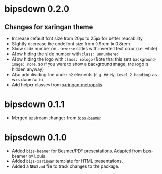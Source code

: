 # bipsdown 0.2.0

## Changes for xaringan theme

- Increase default font size from 20px to 25px for better readability
- Slightly decrease the code font size from 0.9rem to 0.8rem
- Show slide number on `.inverse` slides with inverted text color (i.e. white)
- Allow hiding the slide number with `class: unnumbered`
- Allow hiding the logo with `class: nologo` (Note that this sets `background-image: none`, so if you want to show a background image, the logo is hidden anyway)
- Also add dividing line under `h2` elements (e.g. `## My Level 2 Heading`) as was done for `h1`
- Add helper classes from [xaringan-metropolis](https://github.com/pat-s/xaringan-metropolis/blob/master/mtheme.css)

# bipsdown 0.1.1

* Merged upstream changes from [`bips-beamer`](https://github.com/bips-hb/bips-beamer/commit/d9ddcc3da2016449d902cd2f26a7288a3f0eed94)

# bipsdown 0.1.0

* Added `bips-beamer` for Beamer/PDF presentations. Adapted from [bips-beamer by Louis](https://github.com/bips-hb/bips-beamer).
* Added `bips-xaringan` template for HTML presentations.
* Added a `NEWS.md` file to track changes to the package.
